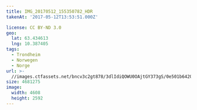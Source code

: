 ```yaml
---
title: IMG_20170512_155350782_HDR
takenAt: '2017-05-12T13:53:51.000Z'

license: CC BY-ND 3.0
geo:
  lat: 63.434613
  lng: 10.387405
tags:
  - Trondheim
  - Norwegen
  - Norge
url: >-
  //images.ctfassets.net/bncv3c2gt878/3dlIdiQOWU0OAjtGY373gS/0e501b6420a6f1980831ee09981df87d/img_20170512_155350782_hdr_34650689405_o
size: 4681275
image:
  width: 4608
  height: 2592
---
```


